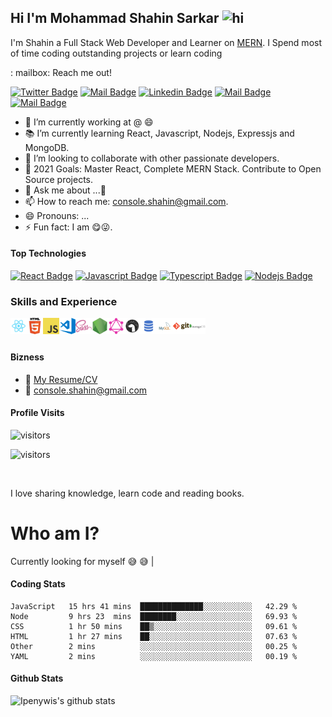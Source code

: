 ## Hi I'm Mohammad Shahin Sarkar <img src="https://user-images.githubusercontent.com/1303154/88677602-1635ba80-d120-11ea-84d8-d263ba5fc3c0.gif" width="28px" alt="hi">

I'm Shahin a Full Stack Web Developer and Learner on [M](https://www.mongodb.com)[E](https://expressjs.com/)[R](https://reactjs.org/)[N](https://nodejs.org). I Spend most of time coding outstanding projects or learn coding

: mailbox: Reach me out!

[![Twitter Badge](https://img.shields.io/badge/-@Shahin-1ca0f1?style=flat&labelColor=1ca0f1&logo=twitter&logoColor=white&link=https://twitter.com/Ipenywis)](https://twitter.com/console_shahin) [![Mail Badge](https://img.shields.io/badge/-σffιcιαlՏíIҽղtςσᦔҽr̷-e74c3c?style=flat&labelColor=e74c3c&logo=youtube&logoColor=white)](https://www.youtube.com/channel/UCPRtKN7_WIXcQWv1mUMMDBA) [![Linkedin Badge](https://img.shields.io/badge/-ShahinSarkar-0e76a8?style=flat&labelColor=0e76a8&logo=linkedin&logoColor=white)](https://www.linkedin.com/in/mohammad-shahin-sarkar-3bab06204/) [![Mail Badge](https://img.shields.io/badge/-@Shahin.git-e84393?style=flat&labelColor=e84393&logo=instagram&logoColor=white)](https://www.instagram.com/shahin.git/) [![Mail Badge](https://img.shields.io/badge/-Shahin-c0392b?style=flat&labelColor=c0392b&logo=gmail&logoColor=white)](mailto:console.shahin@gmail.com)

<!-- TODO: Add last video link -->

- 🔭 I’m currently working at @ 😄
- 📚 I’m currently learning React, Javascript, Nodejs, Expressjs and MongoDB.
- 👯 I’m looking to collaborate with other passionate developers.
- 🥅 2021 Goals: Master React, Complete MERN Stack. Contribute to Open Source projects.
- 💬 Ask me about ...🤔
- 📫 How to reach me: console.shahin@gmail.com.
- 😄 Pronouns: ...
- ⚡ Fun fact: I am 😋😜.

#### Top Technologies

<!-- TODO: Make technologies links takes you to repositories -->

[![React Badge](https://img.shields.io/badge/-React-61DBFB?style=for-the-badge&labelColor=black&logo=react&logoColor=61DBFB)](#) [![Javascript Badge](https://img.shields.io/badge/-Javascript-F0DB4F?style=for-the-badge&labelColor=black&logo=javascript&logoColor=F0DB4F)](#) [![Typescript Badge](https://img.shields.io/badge/-Typescript-007acc?style=for-the-badge&labelColor=black&logo=typescript&logoColor=007acc)](#) [![Nodejs Badge](https://img.shields.io/badge/-Nodejs-3C873A?style=for-the-badge&labelColor=black&logo=node.js&logoColor=3C873A)](#)

### Skills and Experience

[<img align="left" alt="React" width="26px" src="https://raw.githubusercontent.com/github/explore/80688e429a7d4ef2fca1e82350fe8e3517d3494d/topics/react/react.png" />][reactplaylist]

[<img align="left" alt="HTML5" width="26px" src="https://raw.githubusercontent.com/github/explore/80688e429a7d4ef2fca1e82350fe8e3517d3494d/topics/html/html.png" />][htmltutorial]

[<img align="left" alt="JavaScript" width="26px" src="https://raw.githubusercontent.com/github/explore/80688e429a7d4ef2fca1e82350fe8e3517d3494d/topics/javascript/javascript.png" />][javascripttutorial]

[<img align="left" alt="Visual Studio Code" width="26px" src="https://raw.githubusercontent.com/github/explore/80688e429a7d4ef2fca1e82350fe8e3517d3494d/topics/visual-studio-code/visual-studio-code.png" />][vscodetutorial]

<img align="left" alt="Sass" width="26px" src="https://raw.githubusercontent.com/github/explore/80688e429a7d4ef2fca1e82350fe8e3517d3494d/topics/sass/sass.png" />

<img align="left" alt="Node.js" width="26px" src="https://raw.githubusercontent.com/github/explore/80688e429a7d4ef2fca1e82350fe8e3517d3494d/topics/nodejs/nodejs.png" />

<img align="left" alt="GraphQL" width="26px" src="https://raw.githubusercontent.com/github/explore/80688e429a7d4ef2fca1e82350fe8e3517d3494d/topics/graphql/graphql.png" />

<img align="left" alt="Deno" width="26px" src="https://raw.githubusercontent.com/github/explore/361e2821e2dea67711cde99c9c40ed357061cf27/topics/deno/deno.png" />

<img align="left" alt="SQL" width="26px" src="https://raw.githubusercontent.com/github/explore/80688e429a7d4ef2fca1e82350fe8e3517d3494d/topics/sql/sql.png" />

<img align="left" alt="MySQL" width="26px" src="https://raw.githubusercontent.com/github/explore/80688e429a7d4ef2fca1e82350fe8e3517d3494d/topics/mysql/mysql.png" />

<img align="left" alt="Git" width="26px" src="https://raw.githubusercontent.com/github/explore/80688e429a7d4ef2fca1e82350fe8e3517d3494d/topics/git/git.png" />

<img align="left" alt="MongoDB" width="26px" src="https://raw.githubusercontent.com/github/explore/80688e429a7d4ef2fca1e82350fe8e3517d3494d/topics/mongodb/mongodb.png" />

<br />
<br />

#### Bizness
- :paperclip: [My Resume/CV](https://github.com/console-shahin)
- :email: console.shahin@gmail.com


#### Profile Visits 

![visitors](https://visitor-badge.glitch.me/badge?page_id=console-shahin)

![visitors](https://visitor-badge.glitch.me/badge?page_id=learnwithsumit)


<br >

I love sharing knowledge, learn code and reading books.

# Who am I?

Currently looking for myself 😅 😅 |

#### Coding Stats

<!--START_SECTION:waka-->
```text
JavaScript   15 hrs 41 mins  ██████████████░░░░░░░░░░░   42.29 %
Node         9 hrs 23  mins  ████████░░░░░░░░░░░░░░░░░   69.93 % 
CSS          1 hr 50 mins    ██▒░░░░░░░░░░░░░░░░░░░░░░   09.61 % 
HTML         1 hr 27 mins    ██░░░░░░░░░░░░░░░░░░░░░░░   07.63 % 
Other        2 mins          ░░░░░░░░░░░░░░░░░░░░░░░░░   00.25 % 
YAML         2 mins          ░░░░░░░░░░░░░░░░░░░░░░░░░   00.19 % 
```
<!--END_SECTION:waka-->

#### Github Stats

![Ipenywis's github stats](https://github-readme-stats.vercel.app/api?username=console-shahin&count_private=true&theme=tokyonight&hide=contribs,prs)


[reactplaylist]: https://www.youtube.com/watch?v=KxXXEL-k47Y&list=PLvXDmnBbOF7RnYiZvDwl2Pzcs2kfi10wd
[vscodetutorial]: https://www.youtube.com/watch?v=Bkie2ai8qeE&t=8s
[htmltutorial]: https://www.youtube.com/watch?v=VK6MXVxOsws&t=27s
[javascripttutorial]: https://www.youtube.com/watch?v=D-LHKvmX37E
